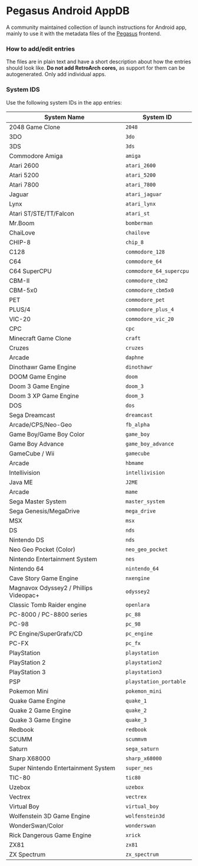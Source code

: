 # Pegasus Android AppDB

A community maintained collection of launch instructions for Android app, mainly to use it with the metadata files of the [Pegasus](pegasus-frontend.org) frontend.

### How to add/edit entries

The files are in plain text and have a short description about how the entries should look like. **Do not add RetroArch cores,** as support for them can be autogenerated. Only add individual apps.

### System IDS

Use the following system IDs in the app entries:

System Name | System ID
------------|----------
2048 Game Clone | `2048`
3DO | `3do`
3DS | `3ds`
Commodore Amiga | `amiga`
Atari 2600 | `atari_2600`
Atari 5200 | `atari_5200`
Atari 7800 | `atari_7800`
Jaguar | `atari_jaguar`
Lynx | `atari_lynx`
Atari ST/STE/TT/Falcon | `atari_st`
Mr.Boom | `bomberman`
ChaiLove | `chailove`
CHIP-8 | `chip_8`
C128 | `commodore_128`
C64 | `commodore_64`
C64 SuperCPU | `commodore_64_supercpu`
CBM-II | `commodore_cbm2`
CBM-5x0 | `commodore_cbm5x0`
PET | `commodore_pet`
PLUS/4 | `commodore_plus_4`
VIC-20 | `commodore_vic_20`
CPC | `cpc`
Minecraft Game Clone | `craft`
Cruzes | `cruzes`
Arcade | `daphne`
Dinothawr Game Engine | `dinothawr`
DOOM Game Engine | `doom`
Doom 3 Game Engine | `doom_3`
Doom 3 XP Game Engine | `doom_3`
DOS | `dos`
Sega Dreamcast | `dreamcast`
Arcade/CPS/Neo-Geo | `fb_alpha`
Game Boy/Game Boy Color | `game_boy`
Game Boy Advance | `game_boy_advance`
GameCube / Wii | `gamecube`
Arcade | `hbmame`
Intellivision | `intellivision`
Java ME | `J2ME`
Arcade | `mame`
Sega Master System | `master_system`
Sega Genesis/MegaDrive | `mega_drive`
MSX | `msx`
DS | `nds`
Nintendo DS | `nds`
Neo Geo Pocket (Color) | `neo_geo_pocket`
Nintendo Entertainment System | `nes`
Nintendo 64 | `nintendo_64`
Cave Story Game Engine | `nxengine`
Magnavox Odyssey2 / Phillips Videopac+ | `odyssey2`
Classic Tomb Raider engine | `openlara`
PC-8000 / PC-8800 series | `pc_88`
PC-98 | `pc_98`
PC Engine/SuperGrafx/CD | `pc_engine`
PC-FX | `pc_fx`
PlayStation | `playstation`
PlayStation 2 | `playstation2`
PlayStation 3 | `playstation3`
PSP | `playstation_portable`
Pokemon Mini | `pokemon_mini`
Quake Game Engine | `quake_1`
Quake 2 Game Engine | `quake_2`
Quake 3 Game Engine | `quake_3`
Redbook | `redbook`
SCUMM | `scummvm`
Saturn | `sega_saturn`
Sharp X68000 | `sharp_x68000`
Super Nintendo Entertainment System | `super_nes`
TIC-80 | `tic80`
Uzebox | `uzebox`
Vectrex | `vectrex`
Virtual Boy | `virtual_boy`
Wolfenstein 3D Game Engine | `wolfenstein3d`
WonderSwan/Color | `wonderswan`
Rick Dangerous Game Engine | `xrick`
ZX81 | `zx81`
ZX Spectrum | `zx_spectrum`
